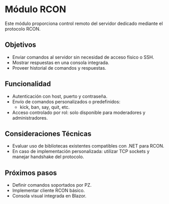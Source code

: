 # Módulo RCON

Este módulo proporciona control remoto del servidor dedicado mediante el protocolo RCON.

## Objetivos

- Enviar comandos al servidor sin necesidad de acceso físico o SSH.
- Mostrar respuestas en una consola integrada.
- Proveer historial de comandos y respuestas.

## Funcionalidad

- Autenticación con host, puerto y contraseña.
- Envío de comandos personalizados o predefinidos:
  - kick, ban, say, quit, etc.
- Acceso controlado por rol: solo disponible para moderadores y administradores.

## Consideraciones Técnicas

- Evaluar uso de bibliotecas existentes compatibles con .NET para RCON.
- En caso de implementación personalizada: utilizar TCP sockets y manejar handshake del protocolo.

## Próximos pasos

- Definir comandos soportados por PZ.
- Implementar cliente RCON básico.
- Consola visual integrada en Blazor.
